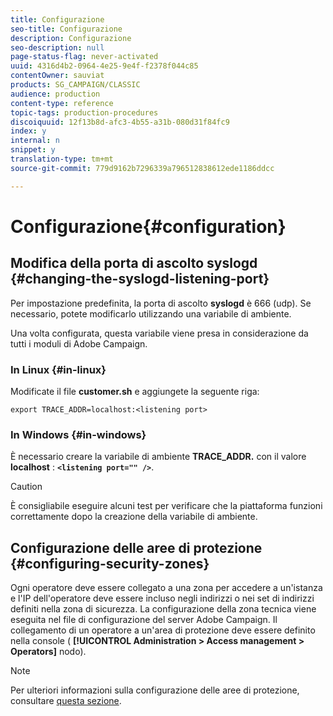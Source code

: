 ```yaml
---
title: Configurazione
seo-title: Configurazione
description: Configurazione
seo-description: null
page-status-flag: never-activated
uuid: 4316d4b2-0964-4e25-9e4f-f2378f044c85
contentOwner: sauviat
products: SG_CAMPAIGN/CLASSIC
audience: production
content-type: reference
topic-tags: production-procedures
discoiquuid: 12f13b8d-afc3-4b55-a31b-080d31f84fc9
index: y
internal: n
snippet: y
translation-type: tm+mt
source-git-commit: 779d9162b7296339a796512838612ede1186ddcc

---
```



# Configurazione{#configuration}

## Modifica della porta di ascolto syslogd {#changing-the-syslogd-listening-port}

Per impostazione predefinita, la porta di ascolto **syslogd** è 666 (udp). Se necessario, potete modificarlo utilizzando una variabile di ambiente.

Una volta configurata, questa variabile viene presa in considerazione da tutti i moduli di Adobe Campaign.

### In Linux {#in-linux}

Modificate il file **customer.sh** e aggiungete la seguente riga:

```
export TRACE_ADDR=localhost:<listening port>
```

### In Windows {#in-windows}

È necessario creare la variabile di ambiente **TRACE_ADDR.** con il valore **localhost** : **`<listening port="" />`**.

>[!CAUTION]
>
>È consigliabile eseguire alcuni test per verificare che la piattaforma funzioni correttamente dopo la creazione della variabile di ambiente.

## Configurazione delle aree di protezione {#configuring-security-zones}

Ogni operatore deve essere collegato a una zona per accedere a un&#39;istanza e l&#39;IP dell&#39;operatore deve essere incluso negli indirizzi o nei set di indirizzi definiti nella zona di sicurezza. La configurazione della zona tecnica viene eseguita nel file di configurazione del server Adobe Campaign. Il collegamento di un operatore a un&#39;area di protezione deve essere definito nella console ( **[!UICONTROL Administration > Access management > Operators]** nodo).

>[!NOTE]
>
>Per ulteriori informazioni sulla configurazione delle aree di protezione, consultare [questa sezione](../../installation/using/configuring-campaign-server.md#defining-security-zones).

